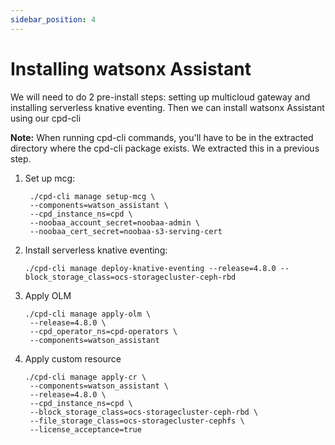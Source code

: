 ```yaml
---
sidebar_position: 4
---
```



# Installing watsonx Assistant

We will need to do 2 pre-install steps: setting up multicloud gateway and installing serverless knative eventing. Then we can install watsonx Assistant using our cpd-cli

**Note:** When running cpd-cli commands, you'll have to be in the extracted directory where the cpd-cli package exists. We extracted this in a previous step.

1. Set up mcg:

   ```shell
    ./cpd-cli manage setup-mcg \
    --components=watson_assistant \
    --cpd_instance_ns=cpd \
    --noobaa_account_secret=noobaa-admin \
    --noobaa_cert_secret=noobaa-s3-serving-cert
   ```

2. Install serverless knative eventing:

   ```shell
   ./cpd-cli manage deploy-knative-eventing --release=4.8.0 --block_storage_class=ocs-storagecluster-ceph-rbd
   ```

3. Apply OLM

   ```shell
   ./cpd-cli manage apply-olm \
    --release=4.8.0 \
    --cpd_operator_ns=cpd-operators \
    --components=watson_assistant
   ```

4. Apply custom resource

   ```shell
   ./cpd-cli manage apply-cr \
    --components=watson_assistant \
    --release=4.8.0 \
    --cpd_instance_ns=cpd \
    --block_storage_class=ocs-storagecluster-ceph-rbd \
    --file_storage_class=ocs-storagecluster-cephfs \
    --license_acceptance=true
   ```
